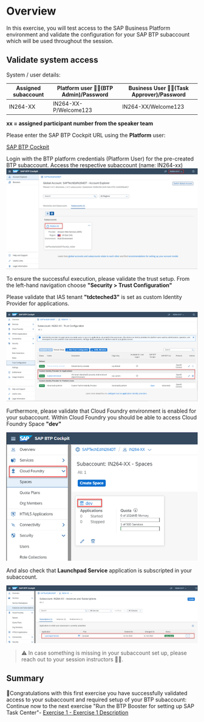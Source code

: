 # Overview

In this exercise, you will test access to the SAP Business Platform environment and validate the configuration for your SAP BTP subaccount which will be used throughout the session.

## Validate system access

System / user details:

| Assigned subaccount|Platform user 👷‍♂️(BTP Admin)/Password|Business User 👩‍💼(Task Approver)/Password|
| ------------- |-------------| -----|
| IN264-XX| IN264-XX-P/Welcome123| IN264-XX/Welcome123|

**xx = assigned participant number from the speaker team**

Please enter the SAP BTP Cockpit URL using the **Platform** user:

[SAP BTP Cockpit](https://cockpit.eu10.hana.ondemand.com/cockpit/?idp=tdcteched3.accounts.ondemand.com#/globalaccount/62d9c33d-1b44-4afa-9751-2cb0165ba817)

Login with the BTP platform credentials (Platform User) for the pre-created BTP subaccount. Access the respective subaccount (name: IN264-xx)
![](/exercises/ex0/images/btp_ga_view.png)


To ensure the successful execution, please validate the trust setup.
From the left-hand navigation choose **"Security > Trust Configuration"**

Please validate that IAS tenant **"tdcteched3"** is set as custom Identity Provider for applications.

![](/exercises/ex0/images/trust_check.png)

Furthermore, please validate that Cloud Foundry environment is enabled for your subaccount. Within Cloud Foundry you should be able to access Cloud Foundry Space **"dev"**

![](/exercises/ex0/images/cf_check.png)

And also check that **Launchpad Service** application is subscripted in your subaccount.

![](/exercises/ex0/images/lp_check.png)

> ⚠ In case something is missing in your subaccount set up, please reach out to your session instructors 👩‍🏫.

## Summary

🎉Congratulations with this first exercise you have successfully validated access to your subaccount and required setup of your BTP subaccount:
Continue now to the next exercise "Run the BTP Booster for setting up SAP Task Center"- [Exercise 1 - Exercise 1 Description](../ex1/README.md)
